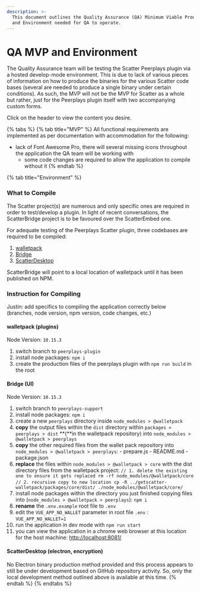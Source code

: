 ```yaml
---
description: >-
  This document outlines the Quality Assurance (QA) Minimum Viable Product (MVP)
  and Environment needed for QA to operate.
---
```


# QA MVP and Environment

The Quality Assurance team will be testing the Scatter Peerplays plugin via a hosted develop-mode environment. This is due to lack of various pieces of information on how to produce the binaries for the various Scatter code bases \(several are needed to produce a single binary under certain conditions\). As such, the MVP will not be the MVP for Scatter as a whole but rather, just for the Peerplays plugin itself with two accompanying custom forms.

Click on the header to view the content you desire.

{% tabs %}
{% tab title="MVP" %}
All functional requirements are implemented as per documentation with accommodation for the following:

* lack of Font Awesome Pro, there will several missing icons throughout the application the QA team will be working with
  * some code changes are required to allow the application to compile without it
{% endtab %}

{% tab title="Environment" %}
### What to Compile

The Scatter project\(s\) are numerous and only specific ones are required in order to test/develop a plugin. In light of recent conversations, the ScatterBridge project is to be favoured over the ScatterEmbed one.

For adequate testing of the Peerplays Scatter plugin, three codebases are required to be compiled:

1. [walletpack](https://github.com/GetScatter/walletpack)
2. [Bridge](https://github.com/GetScatter/Bridge)
3. [ScatterDesktop](https://github.com/GetScatter/ScatterDesktop)

ScatterBridge will point to a local location of walletpack until it has been published on NPM.

### Instruction for Compiling

Justin: add specifics to compiling the application correctly below \(branches, node version, npm version, code changes, etc.\)

#### walletpack \(plugins\)

Node Version: `10.15.3`

1. switch branch to `peerplays-plugin`
2. install node packages: `npm i`
3. create the production files of the peerplays plugin with `npm run build` in the root

#### Bridge \(UI\)

Node Version: `10.15.3`

1. switch branch to `peerplays-support`
2. install node packages: `npm i`
3. create a new `peerplays` directory inside `node_modules > @walletpack`
4. **copy** the output files within the `dist` directory within `packages > peerplays > dist` **\(**in the walletpack repository\) into `node_modules > @walletpack > peerplays`
5. **copy** the other required files from the wallet pack repository into `node_modules > @walletpack > peerplays`: - prepare.js - README.md - package.json
6. **replace** the files within `node_modules > @walletpack > core` with the dist directory files from the walletpack project: `// 1. delete the existing one to ensure it gets replaced rm -rf node_modules/@walletpack/core` `// 2. recursive copy to new location cp -R ../getscatter-walletpack/packages/core/dist/ ./node_modules/@walletpack/core/`
7. install node packages within the directory you just finished copying files into \(`node_modules > @walletpack > peerplays`\): `npm i`
8. **rename** the `.env.example` root file to `.env` 
9. edit the `VUE_APP_NO_WALLET` parameter in root file `.env` : `VUE_APP_NO_WALLET=1`
10. run the application in dev mode with `npm run start`
11. you can view the application in a chrome web browser at this location for the host machine: [http://localhost:8081/](http://localhost:8081/)

#### **ScatterDesktop \(electron, encryption\)**

No Electron binary production method provided and this process appears to still be under development based on GitHub repository activity. So, only the local development method outlined above is available at this time.
{% endtab %}
{% endtabs %}

